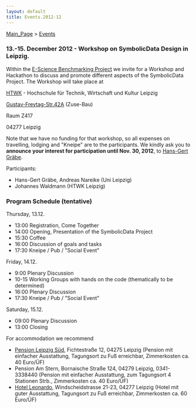 ```yaml
---
layout: default
title: Events.2012-12
---
```


[Main\_Page](Main_Page "wikilink") \> [Events](Events "wikilink")

### 13.-15. December 2012 - Workshop on SymbolicData Design in Leipzig.

Within the [E-Science Benchmarking Project](Projects.EScience "wikilink") we invite for a Workshop and Hackathon to discuss and promote different aspects of the SymbolicData Project. The Workshop will take place at

  
[HTWK](http://www.htwk-leipzig.de) - Hochschule für Technik, Wirtschaft und Kultur Leipzig

[Gustav-Freytag-Str.42A](http://www.htwk-leipzig.de/index.php?id=239) (Zuse-Bau)

Raum Z417

04277 Leipzig

Note that we have no funding for that workshop, so all expenses on travelling, lodging and "Kneipe" are to the participants. We kindly ask you to **announce your interest for participation until Nov. 30, 2012**, to [Hans-Gert Gräbe](mailto:graebe@informatik.uni-leipzig.de).

Participants:

-   Hans-Gert Gräbe, Andreas Nareike (Uni Leipzig)
-   Johannes Waldmann (HTWK Leipzig)

### Program Schedule (tentative)

Thursday, 13.12.

-   13:00 Registration, Come Together
-   14:00 Opening, Presentation of the SymbolicData Project
-   15:30 Coffee
-   16:00 Discussion of goals and tasks
-   17:30 Kneipe / Pub / "Social Event"

Friday, 14.12.

-   9:00 Plenary Discussion
-   10-15 Working Groups with hands on the code (thematically to be determined)
-   16:00 Plenary Discussion
-   17:30 Kneipe / Pub / "Social Event"

Saturday, 15.12.

-   09:00 Plenary Discussion
-   13:00 Closing

For accommodation we recommend

-   [Pension Leipzig Süd](http://www.pension-leipzig-sued.de), Fichtestraße 12, 04275 Leipzig (Pension mit einfacher Ausstattung, Tagungsort zu Fuß erreichbar, Zimmerkosten ca. 40 Euro/ÜF)
-   Pension Am Stern, Bornaische Straße 124, 04279 Leipzig, 0341-3338440 (Pension mit einfacher Ausstattung, zum Tagungsort 4 Stationen Strb., Zimmerkosten ca. 40 Euro/ÜF)
-   [Hotel Leonardo](http://www.hotel-leonardo.de/main.htm), Windscheidstrasse 21-23, 04277 Leipzig (Hotel mit guter Ausstattung, Tagungsort zu Fuß erreichbar, Zimmerkosten ca. 60 Euro/ÜF)

